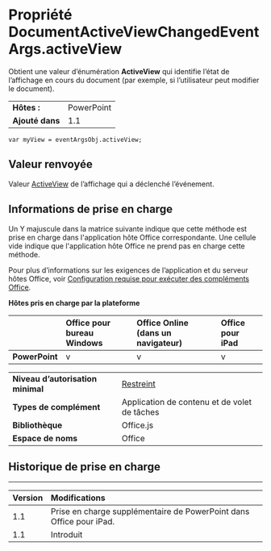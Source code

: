 
# <a name="documentactiveviewchangedeventargs.activeview-property"></a>Propriété DocumentActiveViewChangedEventArgs.activeView
Obtient une valeur d’énumération **ActiveView** qui identifie l’état de l’affichage en cours du document (par exemple, si l’utilisateur peut modifier le document).

|||
|:-----|:-----|
|**Hôtes :**|PowerPoint|
|**Ajouté dans**|1.1|

```
var myView = eventArgsObj.activeView;
```


## <a name="return-value"></a>Valeur renvoyée

Valeur [ActiveView](../../reference/shared/activeview-enumeration.md) de l’affichage qui a déclenché l’événement.


## <a name="support-details"></a>Informations de prise en charge


Un Y majuscule dans la matrice suivante indique que cette méthode est prise en charge dans l'application hôte Office correspondante. Une cellule vide indique que l'application hôte Office ne prend pas en charge cette méthode.

Pour plus d’informations sur les exigences de l’application et du serveur hôtes Office, voir [Configuration requise pour exécuter des compléments Office](../../docs/overview/requirements-for-running-office-add-ins.md).


**Hôtes pris en charge par la plateforme**


||**Office pour bureau Windows**|**Office Online (dans un navigateur)**|**Office pour iPad**|
|:-----|:-----|:-----|:-----|
|**PowerPoint**|v|v|v|

|||
|:-----|:-----|
|**Niveau d’autorisation minimal**|[Restreint](../../docs/develop/requesting-permissions-for-api-use-in-content-and-task-pane-add-ins.md)|
|**Types de complément**|Application de contenu et de volet de tâches|
|**Bibliothèque**|Office.js|
|**Espace de noms**|Office|

## <a name="support-history"></a>Historique de prise en charge



****


|**Version**|**Modifications**|
|:-----|:-----|
|1.1|Prise en charge supplémentaire de PowerPoint dans Office pour iPad.|
|1.1|Introduit|

